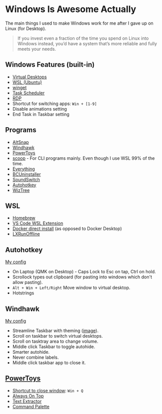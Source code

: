 # Windows Is Awesome Actually
The main things I used to make Windows work for me after I gave up on Linux (for Desktop).
> If you invest even a fraction of the time you spend on Linux into Windows instead, you’d have a system that’s more reliable and fully meets your needs.

## Windows Features (built-in)
- [Virtual Desktops](https://support.microsoft.com/en-us/windows/configure-multiple-desktops-in-windows-36f52e38-5b4a-557b-2ff9-e1a60c976434)
- [WSL (Ubuntu)](https://learn.microsoft.com/en-us/windows/wsl/install)
- [winget](https://learn.microsoft.com/en-us/windows/package-manager/winget/)
- [Task Scheduler](https://en.wikipedia.org/wiki/Windows_Task_Scheduler)
- [RDP](https://support.microsoft.com/en-us/windows/how-to-use-remote-desktop-5fe128d5-8fb1-7a23-3b8a-41e636865e8c)
- Shortcut for switching apps: `Win + [1-9]`
- Disable animations setting
- End Task in Taskbar setting

## Programs
- [AltSnap](https://github.com/RamonUnch/AltSnap)
- [Windhawk](https://github.com/ramensoftware/windhawk)
- [PowerToys](https://github.com/microsoft/PowerToys)
- [scoop](https://github.com/ScoopInstaller/Scoop) - For CLI programs mainly. Even though I use WSL 99% of the time.
- [Everything](https://www.voidtools.com/)
- [BCUninstaller](https://github.com/Klocman/Bulk-Crap-Uninstaller)
- [SoundSwitch](https://github.com/Belphemur/SoundSwitch)
- [Autohotkey](https://github.com/AutoHotkey/AutoHotkey)
- [WizTree](https://diskanalyzer.com/download)

## WSL
- [Homebrew](https://github.com/Homebrew/install?tab=readme-ov-file#install-homebrew-on-macos-or-linux)
- [VS Code WSL Extension](https://marketplace.visualstudio.com/items?itemName=ms-vscode-remote.remote-wsl)
- [Docker direct install](https://docs.docker.com/engine/install/ubuntu/#install-using-the-repository) (as opposed to Docker Desktop)
- [LXRunOffline](https://github.com/DDoSolitary/LxRunOffline)

## Autohotkey
[My config](/ahk_config.ahk)  
- On Laptop (QMK on Desktop) - Caps Lock to Esc on tap, Ctrl on hold.
- Scrollock types out clipboard (for pasting into windows which don't allow pasting).
- `Alt + Win + Left/Right` Move window to virtual desktop.
- Hotstrings

## Windhawk
[My config](/windhwk_config.md)
- Streamline Taskbar with theming ([image](https://i.imgur.com/isBupPg.png)).
- Scroll on taskbar to switch virtual desktops.
- Scroll on tasktray area to change volume.
- Middle click Taskbar to toggle autohide.
- Smarter autohide.
- Never combine labels.
- Middle click taskbar app to close it.

## [PowerToys](https://github.com/microsoft/PowerToys)
- [Shortcut to close window](https://aka.ms/PowerToysOverview_KeyboardManager): `Win + Q`
- [Always On Top](https://aka.ms/PowerToysOverview_AoT)
- [Text Extractor](https://aka.ms/PowerToysOverview_TextExtractor)
- [Command Palette](https://aka.ms/PowerToysOverview_CmdPal)
